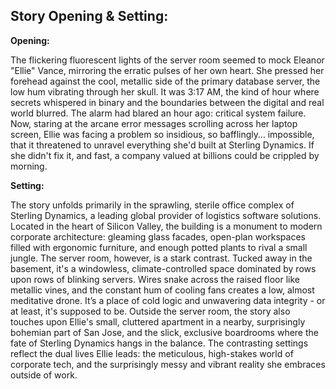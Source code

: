 ## Story Opening & Setting:

**Opening:**

The flickering fluorescent lights of the server room seemed to mock Eleanor "Ellie" Vance, mirroring the erratic pulses of her own heart. She pressed her forehead against the cool, metallic side of the primary database server, the low hum vibrating through her skull. It was 3:17 AM, the kind of hour where secrets whispered in binary and the boundaries between the digital and real world blurred. The alarm had blared an hour ago: critical system failure. Now, staring at the arcane error messages scrolling across her laptop screen, Ellie was facing a problem so insidious, so bafflingly… impossible, that it threatened to unravel everything she'd built at Sterling Dynamics. If she didn't fix it, and fast, a company valued at billions could be crippled by morning.

**Setting:**

The story unfolds primarily in the sprawling, sterile office complex of Sterling Dynamics, a leading global provider of logistics software solutions. Located in the heart of Silicon Valley, the building is a monument to modern corporate architecture: gleaming glass facades, open-plan workspaces filled with ergonomic furniture, and enough potted plants to rival a small jungle. The server room, however, is a stark contrast. Tucked away in the basement, it's a windowless, climate-controlled space dominated by rows upon rows of blinking servers. Wires snake across the raised floor like metallic vines, and the constant hum of cooling fans creates a low, almost meditative drone. It’s a place of cold logic and unwavering data integrity - or at least, it's supposed to be. Outside the server room, the story also touches upon Ellie's small, cluttered apartment in a nearby, surprisingly bohemian part of San Jose, and the slick, exclusive boardrooms where the fate of Sterling Dynamics hangs in the balance. The contrasting settings reflect the dual lives Ellie leads: the meticulous, high-stakes world of corporate tech, and the surprisingly messy and vibrant reality she embraces outside of work.

